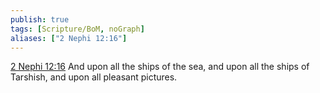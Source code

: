```yaml
---
publish: true
tags: [Scripture/BoM, noGraph]
aliases: ["2 Nephi 12:16"]
---
```

[2 Nephi 12:16](https://churchofjesuschrist.org/study/scriptures/bofm/2-ne/12?lang=eng&id=p16#p16) And upon all the ships of the sea, and upon all the ships of Tarshish, and upon all pleasant pictures.
